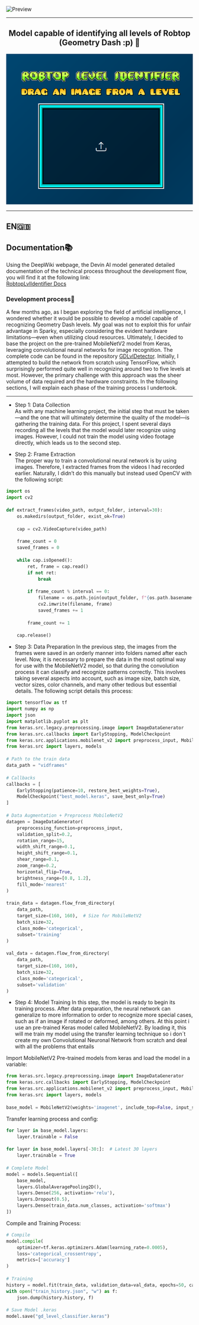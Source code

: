 ![Preview](static/logo.png)  


---


<div align="center">
  <h2>Model capable of identifying all levels of Robtop (Geometry Dash :p) 🤖</h2> 
  <img src="static/robtop.png" alt="Preview" />
</div>

---

## EN🇬🇧 

## Documentation📚  
Using the DeepWiki webpage, the Devin AI model generated detailed documentation of the technical process throughout the development flow, you will find it at the following link:  
[RobtopLvlIdentifier Docs](https://deepwiki.com/ANGELUSD11/RobtopLvlIdentifier)  

### Development process📝  
A few months ago, as I began exploring the field of artificial intelligence, I wondered whether it would be possible to develop a model capable of recognizing Geometry Dash levels. My goal was not to exploit this for unfair advantage in Sparky, especially considering the evident hardware limitations—even when utilizing cloud resources. Ultimately, I decided to base the project on the pre-trained MobileNetV2 model from Keras, leveraging convolutional neural networks for image recognition. The complete code can be found in the repository [GDLvlDetector](https://github.com/ANGELUSD11/GDLvlDetector/). Initially, I attempted to build the network from scratch using TensorFlow, which surprisingly performed quite well in recognizing around two to five levels at most. However, the primary challenge with this approach was the sheer volume of data required and the hardware constraints. In the following sections, I will explain each phase of the training process I undertook.  

---

- Step 1: Data Collection  
As with any machine learning project, the initial step that must be taken—and the one that will ultimately determine the quality of the model—is gathering the training data. For this project, I spent several days recording all the levels that the model would later recognize using images. However, I could not train the model using video footage directly, which leads us to the second step. 

- Step 2: Frame Extraction  
The proper way to train a convolutional neural network is by using images. Therefore, I extracted frames from the videos I had recorded earlier. Naturally, I didn’t do this manually but instead used OpenCV with the following script:  
```python
import os
import cv2

def extract_frames(video_path, output_folder, interval=30):
    os.makedirs(output_folder, exist_ok=True)

    cap = cv2.VideoCapture(video_path)

    frame_count = 0
    saved_frames = 0

    while cap.isOpened(): 
        ret, frame = cap.read()
        if not ret:
            break

        if frame_count % interval == 0:
            filename = os.path.join(output_folder, f"{os.path.basename(video_path).split('.')[0]}_frame_{saved_frames}.jpg")
            cv2.imwrite(filename, frame)
            saved_frames += 1

        frame_count += 1

    cap.release()
```
- Step 3: Data Preparation
  In the previous step, the images from the frames were saved in an orderly manner into folders named after each level. Now, it is necessary to prepare the data in the most          optimal way for use with the MobileNetV2 model, so that during the convolution process it can classify and recognize patterns correctly. This involves taking several aspects       into account, such as image size, batch size, vector sizes, color channels, and many other tedious but essential details. The following script details this process:
```python
import tensorflow as tf
import numpy as np
import json
import matplotlib.pyplot as plt
from keras.src.legacy.preprocessing.image import ImageDataGenerator
from keras.src.callbacks import EarlyStopping, ModelCheckpoint
from keras.src.applications.mobilenet_v2 import preprocess_input, MobileNetV2
from keras.src import layers, models

# Path to the train data
data_path = "vidframes"

# Callbacks
callbacks = [
    EarlyStopping(patience=10, restore_best_weights=True),
    ModelCheckpoint("best_model.keras", save_best_only=True)
]

# Data Augmentation + Preprocess MobileNetV2
datagen = ImageDataGenerator(
    preprocessing_function=preprocess_input,
    validation_split=0.2,
    rotation_range=15,
    width_shift_range=0.1,
    height_shift_range=0.1,
    shear_range=0.1,
    zoom_range=0.2,
    horizontal_flip=True,
    brightness_range=[0.8, 1.2],
    fill_mode='nearest'
)

train_data = datagen.flow_from_directory(
    data_path,
    target_size=(160, 160),  # Size for MobileNetV2
    batch_size=32,
    class_mode='categorical',
    subset='training'
)

val_data = datagen.flow_from_directory(
    data_path,
    target_size=(160, 160),
    batch_size=32,
    class_mode='categorical',
    subset='validation'
)
```
- Step 4: Model Training
In this step, the model is ready to begin its training process.
After data preparation, the neural network can generalize to more information to order to recognize more special cases, such as if an image if rotated or deformed, among others. At this point i use an pre-trained Keras model called MobileNetV2. By loading it, this will me train my model using the transfer learning technique so i don´t create my own Convolutional Neuronal Network from scratch and deal with all the problems that entails

Import MobileNetV2 Pre-trained models from keras and load the model in a variable:

```python
from keras.src.legacy.preprocessing.image import ImageDataGenerator
from keras.src.callbacks import EarlyStopping, ModelCheckpoint
from keras.src.applications.mobilenet_v2 import preprocess_input, MobileNetV2
from keras.src import layers, models

base_model = MobileNetV2(weights='imagenet', include_top=False, input_shape=(160, 160, 3))
```

Transfer learning process and config:

```python
for layer in base_model.layers:
    layer.trainable = False

for layer in base_model.layers[-30:]:  # Latest 30 layers
    layer.trainable = True

# Complete Model
model = models.Sequential([
    base_model,
    layers.GlobalAveragePooling2D(),
    layers.Dense(256, activation='relu'),
    layers.Dropout(0.5),
    layers.Dense(train_data.num_classes, activation='softmax')  
])
```
Compile and Training Process:

```python
# Compile
model.compile(
    optimizer=tf.keras.optimizers.Adam(learning_rate=0.0005),
    loss='categorical_crossentropy',
    metrics=['accuracy']
)

# Training
history = model.fit(train_data, validation_data=val_data, epochs=50, callbacks=callbacks)
with open("train_history.json", "w") as f:
    json.dump(history.history, f)

# Save Model .keras
model.save("gd_level_classifier.keras")
